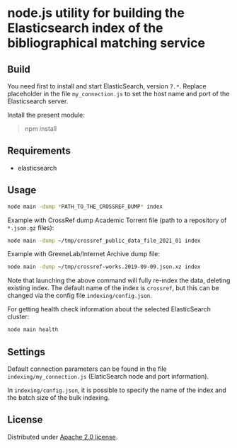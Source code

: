 # node.js utility for building the Elasticsearch index of the bibliographical matching service

## Build

You need first to install and start ElasticSearch, version `7.*`. Replace placeholder in the file `my_connection.js` to set the host name and port of the Elasticsearch server. 

Install the present module:

> npm install

## Requirements

- elasticsearch

## Usage 

```sh
node main -dump *PATH_TO_THE_CROSSREF_DUMP* index
```

Example with CrossRef dump Academic Torrent file (path to a repository of `*.json.gz` files):

```sh
node main -dump ~/tmp/crossref_public_data_file_2021_01 index
```

Example with GreeneLab/Internet Archive dump file:

```sh
node main -dump ~/tmp/crossref-works.2019-09-09.json.xz index
```

Note that launching the above command will fully re-index the data, deleting existing index. The default name of the index is `crossref`, but this can be changed via the config file `indexing/config.json`.

For getting health check information about the selected ElasticSearch cluster:

```sh
node main health
```

## Settings

Default connection parameters can be found in the file `indexing/my_connection.js` (ElaticSearch node and port information).

In `indexing/config.json`, it is possible to specify the name of the index and the batch size of the bulk indexing. 

## License

Distributed under [Apache 2.0 license](http://www.apache.org/licenses/LICENSE-2.0). 
